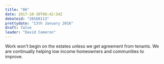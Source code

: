 ```yaml
---
title: "06"
date: 2017-10-30T08:42:54Z
debateid: "20160113"
prettydate: "13th January 2016"
draft: false
leader: "David Cameron"
---
```


Work won't begin on the estates unless we get agreement from tenants. We are continually helping low income homeowners and communities to improve.